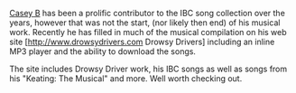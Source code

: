 [Casey B](/casey-b) has been a prolific contributor to the IBC song collection over the years, however that was not the start, (nor likely then end) of his musical work.  Recently he has filled in much of the musical compilation on his web site [http://www.drowsydrivers.com Drowsy Drivers] including an inline MP3 player and the ability to download the songs.



The site includes Drowsy Driver work, his IBC songs as well as songs from his "Keating: The Musical" and more.  Well worth checking out.